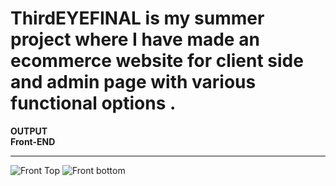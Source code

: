# ThirdEYEFINAL is my summer project where I have made an ecommerce website for client side and admin page with various functional options .
<b>OUTPUT</b><br>
<b>Front-END</b><br><hr>
![Front Top](https://github.com/angiln/-Self-Test-some-websites/assets/84453782/9521d807-6316-44c2-bd45-7fae9d301e23)
![Front bottom](https://github.com/angiln/-Self-Test-some-websites/assets/84453782/50837363-7f84-4829-818c-450110e758b3)
